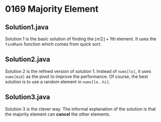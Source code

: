 # 0169 Majority Element

## Solution1.java

Solution 1 is the basic solution of finding the $\lfloor n/2\rfloor + 1$th element.  It uses the `findRank` function which comes from quick sort.

## Solution2.java

Solution 2 is the refined version of solution 1.  Instead of `nums[lo]`, it uses `nums[mid]` as the pivot to improve the performance.  Of course, the best solution is to use a random element in `nums[lo..hi]`.

## Solution3.java

Solution 3 is the clever way.  The informal explanation of the solution is that the majority element can **cancel** the other elements.